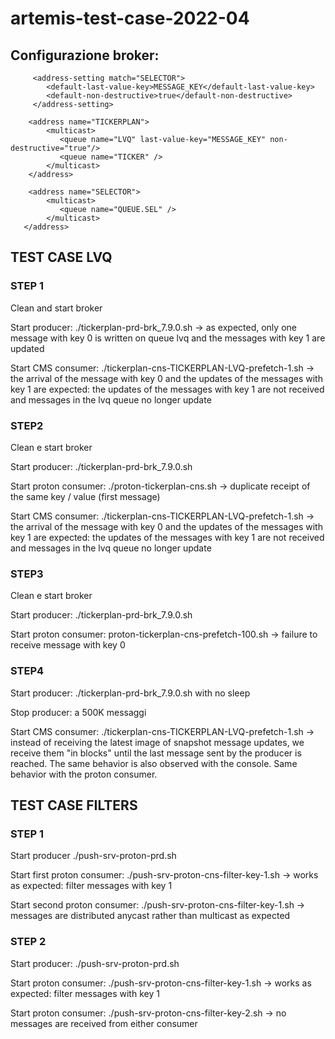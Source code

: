 # artemis-test-case-2022-04

## Configurazione broker:


         <address-setting match="SELECTOR">
            <default-last-value-key>MESSAGE_KEY</default-last-value-key>
            <default-non-destructive>true</default-non-destructive>
         </address-setting>

        <address name="TICKERPLAN">
            <multicast>
               <queue name="LVQ" last-value-key="MESSAGE_KEY" non-destructive="true"/>
               <queue name="TICKER" />
            </multicast>
        </address>

        <address name="SELECTOR">
            <multicast>
               <queue name="QUEUE.SEL" />
            </multicast>
       </address>


## TEST CASE LVQ 

### STEP 1
Clean and start broker

Start producer: ./tickerplan-prd-brk_7.9.0.sh -> as expected, only one message with key 0 is written on queue lvq and the messages with key 1 are updated

Start CMS consumer: ./tickerplan-cns-TICKERPLAN-LVQ-prefetch-1.sh  -> the arrival of the message with key 0 and the updates of the messages with key 1 are expected: the updates of the messages with key 1 are not received and messages in the lvq queue no longer update

### STEP2
Clean e start broker 

Start producer: ./tickerplan-prd-brk_7.9.0.sh

Start proton consumer: ./proton-tickerplan-cns.sh -> duplicate receipt of the same key / value (first message)

Start CMS consumer: ./tickerplan-cns-TICKERPLAN-LVQ-prefetch-1.sh -> the arrival of the message with key 0 and the updates of the messages with key 1 are expected: the updates of the messages with key 1 are not received and messages in the lvq queue no longer update

### STEP3
Clean e start broker 

Start producer:  ./tickerplan-prd-brk_7.9.0.sh

Start proton consumer: proton-tickerplan-cns-prefetch-100.sh -> failure to receive message with key 0 

### STEP4
Start producer: ./tickerplan-prd-brk_7.9.0.sh with no sleep

Stop producer: a 500K messaggi

Start CMS consumer:   ./tickerplan-cns-TICKERPLAN-LVQ-prefetch-1.sh  -> 
instead of receiving the latest image of snapshot message updates, we receive them "in blocks" until the last message sent by the producer is reached.
The same behavior is also observed with the console. Same behavior with the proton consumer.



## TEST CASE FILTERS

### STEP 1
Start producer  ./push-srv-proton-prd.sh

Start first proton consumer:  ./push-srv-proton-cns-filter-key-1.sh -> works as expected: filter messages with key 1

Start second proton consumer: ./push-srv-proton-cns-filter-key-1.sh -> messages are distributed anycast rather than multicast as expected

### STEP 2
Start producer:  ./push-srv-proton-prd.sh

Start proton consumer:  ./push-srv-proton-cns-filter-key-1.sh -> works as expected: filter messages with key 1

Start proton consumer:  ./push-srv-proton-cns-filter-key-2.sh -> no messages are received from either consumer
